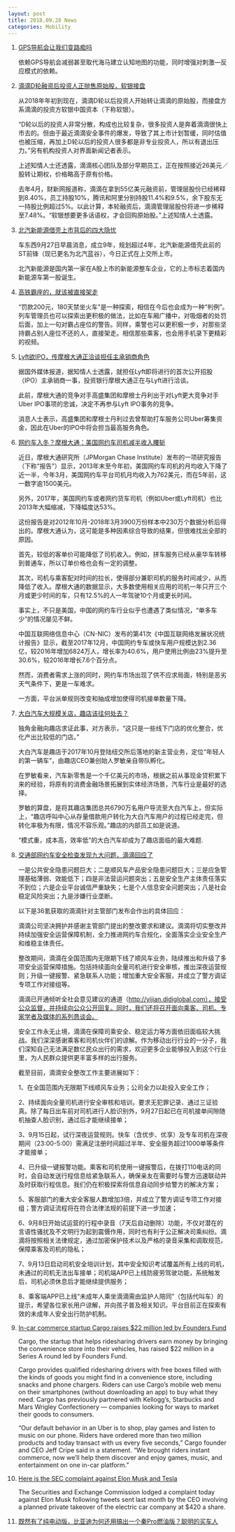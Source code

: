 ```yaml
---
layout: post
title: 2018.09.28 News
categories: Mobility
---
```


1. [GPS导航会让我们变路痴吗](https://www.huxiu.com/article/264586.html)

    依赖GPS导航会减弱甚至取代海马建立认知地图的功能，同时增强对刺激—反应模式的依赖。

2. [滴滴D轮融资后投资人正抛售原始股，软银接盘](https://www.huxiu.com/article/264673.html)

    从2018年年初到现在，滴滴D轮以后投资人开始转让滴滴的原始股，而接盘方系滴滴的投资方软银中国资本（下称软银）。

    “D轮以后的投资人非常分散，构成也比较复杂，很多投资人是奔着滴滴很快上市去的。但由于最近滴滴安全事件的爆发，导致了其上市计划暂缓，同时估值也被压缩，再加上D轮以后的投资人很多都是非专业投资人，所以有退出压力。”另有机构投资人对界面新闻记者表示。

    上述知情人士还透露，滴滴核心团队及部分早期员工，正在按照接近26美元／股转让期权，价格略高于原有价格。

    去年4月，财新网报道称，滴滴在拿到55亿美元融资前，管理层股份已经稀释到8.40%，员工持股10%，腾讯和阿里分别持股11.4%和9.5%，余下股东无一持股比例超过5%。以此计算，本轮融资后，滴滴管理层股份将进一步稀释至7.48%。“软银想要更多话语权，才会回购原始股。”上述知情人士透露。

3. [北汽新能源借壳上市背后的四大隐忧](https://www.huxiu.com/article/264639.html)

    车东西9月27日早晨消息，成立9年，规划超过4年，北汽新能源借壳此前的ST前锋（现已更名为北汽蓝谷），今日正式在上交所上市。

    北汽新能源是国内第一家在A股上市的新能源整车企业，它的上市标志着国内新能源车第一股诞生。

4. [高铁霸座的，就该被直接架走](https://www.huxiu.com/article/264718.html)

    “罚款200元，180天禁坐火车”是一种探索，相信在今后也会成为一种“判例”。列车管理员也可以探索出更积极的做法，比如在车厢广播中，对吸烟者的处罚后面，加上一句对霸占座位的警告。同样，乘警也可以更积极一步，对那些坚持霸占别人座位不还的人，直接架走。相信那些乘客，也会用手机录下更精彩的视频。

5. [Lyft欲IPO，传摩根大通正洽谈担任主承销商角色](https://36kr.com/p/5155060.html)

    据国外媒体报道，据知情人士透露，就担任Lyft即将进行的首次公开招股（IPO）主承销商一事，投资银行摩根大通正在与Lyft进行洽谈。

    此前，摩根大通的竞争对手高盛集团和摩根士丹利出于对Lyft更大竞争对手Uber IPO事项的忠诚，决定不再参与Lyft IPO事务的竞争。

    消息人士表示，高盛集团和摩根士丹利过去曾帮助打车服务公司Uber筹集资金，因此在Uber的IPO中将会担当最高服务角色。

6. [网约车入冬？摩根大通：美国网约车司机减半收入腰斩](https://36kr.com/p/5155123.html)

    近日，摩根大通研究所（JPMorgan Chase Institute）发布的一项研究报告（下称“报告”）显示，2013年末至今年初，美国网约车司机的月均收入下降了近一半，今年3月，美国网约车平台司机月均收入为762美元，而在5年前，这一数字逾1500美元。

    另外，2017年，美国网约车或者网约货车司机（例如Uber或Lyft司机）也比2013年大幅缩减，下降幅度达53%。

    这份报告是对2012年10月-2018年3月3900万份样本中230万个数据分析后得出的。摩根大通认为，这可能是多种因素综合导致的结果，但很难找出全部的原因。

    首先，较低的客单价可能降低了司机收入。例如，拼车服务已经从豪华车转移到普通车，所以订单价格也会有一定的调整。

    其次，司机与乘客配对时间的拉长，使得部分兼职司机的服务时间减少，从而降低了收入。摩根大通的数据显示，大多数使用相关应用的司机一年只开三个月或更少时间的车，只有12.5%的人一年驾驶10个月或更长时间。

    事实上，不只是美国，中国的网约车行业似乎也遭遇了类似情况，“单多车少”的情况屡见不鲜。

    中国互联网络信息中心（CN-NIC）发布的第41次《中国互联网络发展状况统计报告》显示，截至2017年12月，中国网约专车或快车用户规模达到2.36亿，较2016年增加6824万人，增长率为40.6%，用户使用比例由23%提升至30.6%，较2016年增长7.6个百分点。

    然而，消费者需求上涨的同时，网约车市场出现了供不应求局面，特别是恶劣天气条件下，更是一车难求。

    一方面，平台派单规则改变和抽成增加使得司机接单数量下降。

7. [大白汽车大规模关店，趣店该往何处去？](https://36kr.com/p/5155131.html)

    独角金融向趣店求证此事，对方表示，“这只是一些线下门店的优化整合，优化产出比较低的门店。”

    大白汽车是趣店于2017年10月登陆纽交所后落地的新主营业务，定位“年轻人的第一辆车”，由趣店CEO兼创始人罗敏亲自带队孵化。

    在罗敏看来，汽车新零售是一个千亿美元的市场，根据之前从事现金贷积累下来的经验，将原有的消费金融场景拓展到实体经济场景，汽车行业是最好的选择。

    罗敏的算盘，是将其趣店集团总共6790万名用户导流至大白汽车上，但实际上，“趣店呼叫中心从存量借款用户转化为大白汽车用户的过程已经走完，但转化率极为有限，情况不容乐观。”趣店的内部员工如是说道。

    “模式重，成本高，效率低”的大白汽车却成为了趣店面临的最大难题.

8. [交通部网约车安全检查发现九大问题，滴滴回应了](https://36kr.com/p/5155212.html)

    一是公共安全隐患问题巨大；二是顺风车产品安全隐患问题巨大；三是应急管理基础薄弱、效能低下；四是非法营运问题突出；五是安全生产主体责任落实不到位；六是企业平台诚信严重缺失；七是个人信息安全问题突出；八是社会稳定风险突出；九是涉嫌行业垄断。

    以下是36氪获取的滴滴针对主管部门发布会作出的具体回应：

    滴滴公司坚决拥护并感谢主管部门提出的整改要求和建议。滴滴将切实整改并持续加强安全运营保障机制，全力推进网约车合规化，全面落实企业安全生产和维稳主体责任。

    整改期间，滴滴在全国范围内无限期下线了顺风车业务，陆续推出和升级了多项安全运营保障措施。包括持续面向全量司机进行安全审核，推出深夜运营规则；升级一键报警、紧急联系人功能；增加重大安全客服，并成立了警方调证专项工作对接组等。

    滴滴已开通倾听全社会意见建议的通道（http://yijian.didiglobal.com），接受公众监督，并持续向公众公开回复。同时，我们还将召开面向乘客、司机、专家学者及媒体的系列恳谈会。

    安全工作永无止境，滴滴在保障司乘安全、稳定运力等方面依旧面临较大挑战。我们深深感谢乘客和司机伙伴们的谅解。作为移动出行行业的一分子，我们深知自己无法满足数亿民众出行的需求，欢迎更多企业能够投入到这个行业里，为人民群众提供更丰富多样的出行服务。

    截至目前，滴滴安全整改工作主要进展如下：

    1、在全国范围内无限期下线顺风车业务；公司全力以赴投入安全工作；

    2、持续面向全量司机进行安全审核和培训，要求无犯罪记录、通过三证验真。除了每日出车前对司机进行人脸识别外，9月27日起已在司机接单间隙随机抽查人脸识别，通过后才能继续接单；

    3、9月15日起，试行深夜运营规则。快车（含优步、优享）及专车司机在深夜期间（23:00-5:00）需满足注册时间超过半年、安全服务超过1000单等条件才能接单；

    4、已升级一键报警功能。乘客和司机使用一键报警后，在拨打110电话的同时，会自动发送行程信息给紧急联系人，确保亲友在需要时与警方迅速联动并及时获取行程信息。我们仍在积极探索将信息自动同步给警方的解决方案；

    5、客服部门的重大安全客服人数增加3倍，并成立了警方调证专项工作对接组；警方调证流程将在符合法律法规的前提下进一步加速；

    6、9月8日开始试运营的行程中录音（7天后自动删除）功能，不仅对潜在的言语性骚扰及不文明行为起到震慑作用，同时也有利于公正解决司乘纠纷。滴滴将按照相关法律规定，通过加密保护技术以及严格的录音采集和调取规范，保障乘客及司机的隐私；

    7、9月13日启动司机安全培训计划，其中安全知识考试覆盖所有上线的司机，未通过的司机无法出车接单；司机端APP已上线防疲劳驾驶功能，系统触发后，司机必须休息后才能继续提供服务；

    8、乘客端APP已上线“未成年人乘坐滴滴需由监护人陪同”（包括代叫车）的提示，希望各位家长用户谅解，并向孩子普及相关知识。平台目前正在探索有效的未成年人安全出行防护机制。

9. [In-car commerce startup Cargo raises $22 million led by Founders Fund](https://techcrunch.com/2018/09/27/in-car-commerce-startup-cargo-raises-22-million-led-by-founders-fund/)

    Cargo, the startup that helps ridesharing drivers earn money by bringing the convenience store into their vehicles, has raised $22 million in a Series A round led by Founders Fund.

    Cargo  provides qualified ridesharing drivers with free boxes filled with the kinds of goods you might find in a convenience store, including snacks and phone chargers. Riders can use Cargo’s mobile web menu on their smartphones (without downloading an app) to buy what they need. Cargo has previously partnered with Kellogg’s, Starbucks and Mars Wrigley Confectionery — companies looking for ways to market their goods to consumers.

    “Our default behavior in an Uber  is to shop, play games and listen to music on our phone. Riders have ordered more than two million products and today transact with us every five seconds,” Cargo founder and CEO Jeff Cripe said in a statement. “We brought riders instant commerce, now we’ll help them discover and enjoy games, music, and entertainment on one in-car platform.”

10. [Here is the SEC complaint against Elon Musk and Tesla](https://techcrunch.com/2018/09/27/here-is-the-sec-complaint-against-elon-musk-and-tesla/)

    The Securities and Exchange Commission lodged a complaint today against Elon Musk following tweets sent last month by the CEO involving a planned private takeover of the electric car company at $420 a share.

11. [既然有了纯电动版，比亚迪为何还用搞出一个秦Pro燃油版？聪明的买车人](https://zhuanlan.zhihu.com/p/45544052)

    